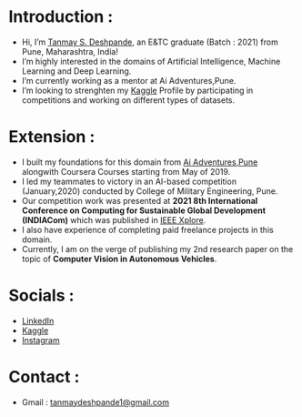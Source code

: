 # Introduction :
-  Hi, I’m [Tanmay S. Deshpande](@TANMAY0189), an E&TC graduate (Batch : 2021) from Pune, Maharashtra, India! 
-  I’m highly interested in the domains of Artificial Intelligence, Machine Learning and Deep Learning.
-  I’m currently working as a mentor at Ai Adventures,Pune.  
-  I’m looking to strenghten my [Kaggle](https://www.kaggle.com/tanmay111999) Profile by participating in competitions and working on different types of datasets.

# Extension :
- I built my foundations for this domain from [Ai Adventures,Pune](https://www.aiadventures.in/) alongwith Coursera Courses starting from May of 2019.
- I led my teammates to victory in an AI-based competition (January,2020) conducted by College of Military Engineering, Pune.
- Our competition work was presented at **2021 8th International Conference on Computing for Sustainable Global Development (INDIACom)** which was published in [IEEE Xplore](https://ieeexplore.ieee.org/document/9441087).
- I also have experience of completing paid freelance projects in this domain.
- Currently, I am on the verge of publishing my 2nd research paper on the topic of **Computer Vision in Autonomous Vehicles**.


# Socials :
- [LinkedIn](https://www.linkedin.com/in/deshpande-tanmay)
- [Kaggle](https://www.kaggle.com/tanmay111999)
- [Instagram](https://www.instagram.com/tanny___111999/)

# Contact :
- Gmail : tanmaydeshpande1@gmail.com
<!---
TANMAY0189/TANMAY0189 is a ✨ special ✨ repository because its `README.md` (this file) appears on your GitHub profile.
You can click the Preview link to take a look at your changes.
--->
